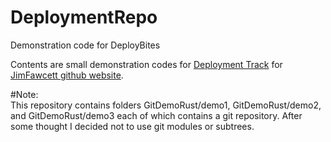 # DeploymentRepo
Demonstration code for DeployBites

Contents are small demonstration codes for <a href="https://jimfawcett.github.io/indexDeployment.html">Deployment Track</a> for
<a href="https://jimfawcett.github.io/index.html">JimFawcett github website</a>.

#Note:<br />
This repository contains folders GitDemoRust/demo1, GitDemoRust/demo2, and GitDemoRust/demo3 each of which contains a git repository.
After some thought I decided not to use git modules or subtrees.  
